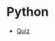 # Python

- [Quiz](https://github.com/fahadraisfahad/Notes/blob/main/Programming/Python/Quiz.jpeg)


